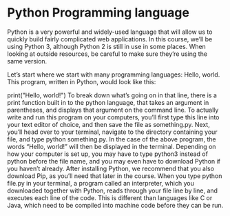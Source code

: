 # Python Programming language


Python is a very powerful and widely-used language that will allow us to quickly build fairly complicated web applications. In this course, we’ll be using Python 3, although Python 2 is still in use in some places. When looking at outside resources, be careful to make sure they’re using the same version.

Let’s start where we start with many programming languages: Hello, world. This program, written in Python, would look like this:

print("Hello, world!")
To break down what’s going on in that line, there is a print function built in to the python language, that takes an argument in parentheses, and displays that argument on the command line.
To actually write and run this program on your computers, you’ll first type this line into your text editor of choice, and then save the file as something.py. Next, you’ll head over to your terminal, navigate to the directory containing your file, and type python something.py. In the case of the above program, the words “Hello, world!” will then be displayed in the terminal.
Depending on how your computer is set up, you may have to type python3 instead of python before the file name, and you may even have to download Python if you haven’t already. After installing Python, we recommend that you also download Pip, as you’ll need that later in the course.
When you type python file.py in your terminal, a program called an interpreter, which you downloaded together with Python, reads through your file line by line, and executes each line of the code. This is different than languages like C or Java, which need to be compiled into machine code before they can be run.
